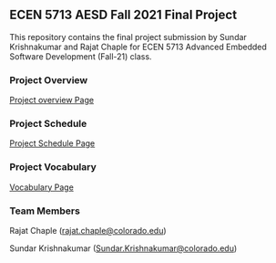 ## ECEN 5713 AESD Fall 2021 Final Project

This repository contains the final project submission by Sundar Krishnakumar and Rajat Chaple for ECEN 5713 Advanced Embedded Software Development (Fall-21) class.



### Project Overview

[Project overview Page](https://github.com/cu-ecen-aeld/final-project-SundarKrishnakumar/wiki/Project-Overview)



### Project Schedule

[Project Schedule Page](https://github.com/cu-ecen-aeld/final-project-SundarKrishnakumar/wiki/Project-Schedule)  

### Project Vocabulary

[Vocabulary Page](https://github.com/cu-ecen-aeld/final-project-SundarKrishnakumar/wiki/Vocabulary)  





### Team Members
Rajat Chaple (rajat.chaple@colorado.edu)

Sundar Krishnakumar (Sundar.Krishnakumar@colorado.edu)
